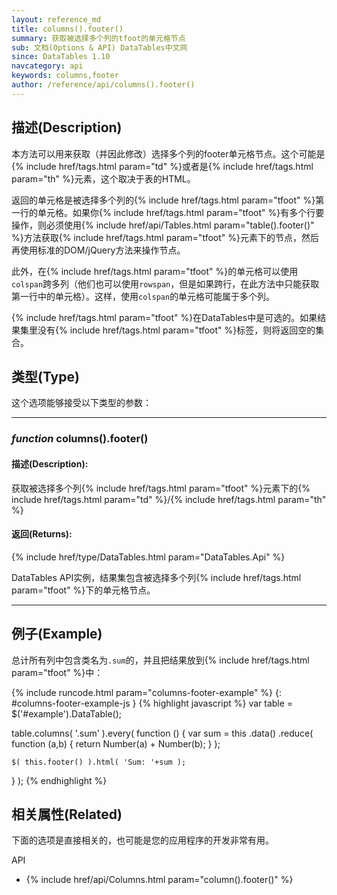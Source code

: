 ```yaml
---
layout: reference_md
title: columns().footer()
summary: 获取被选择多个列的tfoot的单元格节点
sub: 文档(Options & API) DataTables中文网
since: DataTables 1.10
navcategory: api
keywords: columns,footer
author: /reference/api/columns().footer()
---
```


## 描述(Description)
本方法可以用来获取（并因此修改）选择多个列的footer单元格节点。这个可能是{% include href/tags.html param="td" %}或者是{% include href/tags.html param="th" %}元素，这个取决于表的HTML。

返回的单元格是被选择多个列的{% include href/tags.html param="tfoot" %}第一行的单元格。如果你{% include href/tags.html param="tfoot" %}有多个行要操作，则必须使用{% include href/api/Tables.html param="table().footer()" %}方法获取{% include href/tags.html param="tfoot" %}元素下的节点，然后再使用标准的DOM/jQuery方法来操作节点。

此外，在{% include href/tags.html param="tfoot" %}的单元格可以使用`colspan`跨多列（他们也可以使用`rowspan`，但是如果跨行，在此方法中只能获取第一行中的单元格）。这样，使用`colspan`的单元格可能属于多个列。

{% include href/tags.html param="tfoot" %}在DataTables中是可选的。如果结果集里没有{% include href/tags.html param="tfoot" %}标签，则将返回空的集合。

## 类型(Type)
这个选项能够接受以下类型的参数：

---
    
### _function_ **columns().footer()**   

#### 描述(Description):
获取被选择多个列{% include href/tags.html param="tfoot" %}元素下的{% include href/tags.html param="td" %}/{% include href/tags.html param="th" %}

#### 返回(Returns):
{% include href/type/DataTables.html param="DataTables.Api" %}

DataTables API实例，结果集包含被选择多个列{% include href/tags.html param="tfoot" %}下的单元格节点。

--- 
    
## 例子(Example)

总计所有列中包含类名为`.sum`的，并且把结果放到{% include href/tags.html param="tfoot" %}中：

{% include runcode.html param="columns-footer-example" %}
{: #columns-footer-example-js }
{% highlight javascript %}
var table = $('#example').DataTable();
 
table.columns( '.sum' ).every( function () {
    var sum = this
        .data()
        .reduce( function (a,b) {
            return Number(a) + Number(b);
        } );
 
    $( this.footer() ).html( 'Sum: '+sum );
} );
{% endhighlight %}



## 相关属性(Related)
下面的选项是直接相关的，也可能是您的应用程序的开发非常有用。

API

- {% include href/api/Columns.html param="column().footer()" %}

